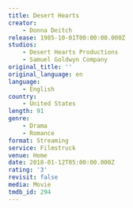 ```yaml
---
title: Desert Hearts
creator:
    - Donna Deitch
release: 1985-10-01T00:00:00.000Z
studios:
    - Desert Hearts Productions
    - Samuel Goldwyn Company
original_title: ''
original_language: en
language:
    - English
country:
    - United States
length: 91
genre:
    - Drama
    - Romance
format: Streaming
service: Filmstruck
venue: Home
date: 2018-01-12T05:00:00.000Z
rating: '3'
revisit: false
media: Movie
tmdb_id: 294
---
```



